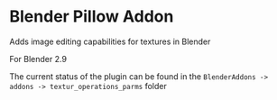 # Blender Pillow Addon
 Adds image editing capabilities for textures in Blender
 
For Blender 2.9

The current status of the plugin can be found in the `BlenderAddons -> addons -> textur_operations_parms` folder
